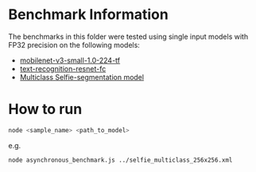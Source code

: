 # Benchmark Information

The benchmarks in this folder were tested using single input models with FP32 precision on the following models:
- [mobilenet-v3-small-1.0-224-tf](https://docs.openvino.ai/2023.3/omz_models_model_mobilenet_v3_small_1_0_224_tf.html)
- [text-recognition-resnet-fc](https://github.com/openvinotoolkit/open_model_zoo/blob/master/models/public/text-recognition-resnet-fc/README.md)
- [Multiclass Selfie-segmentation model](https://ai.google.dev/edge/mediapipe/solutions/vision/image_segmenter#multiclass-model)

# How to run
```sh
node <sample_name> <path_to_model>
```
e.g.
```sh
node asynchronous_benchmark.js ../selfie_multiclass_256x256.xml
```
